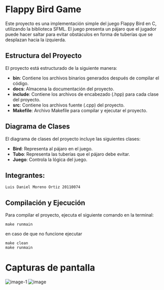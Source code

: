 
# Flappy Bird Game

Este proyecto es una implementación simple del juego Flappy Bird en C, utilizando la biblioteca SFML. El juego presenta un pájaro que el jugador puede hacer saltar para evitar obstáculos en forma de tuberías que se desplazan hacia la izquierda.

## Estructura del Proyecto

El proyecto está estructurado de la siguiente manera:

- **bin**: Contiene los archivos binarios generados después de compilar el código.
- **docs**: Almacena la documentación del proyecto.
- **include**: Contiene los archivos de encabezado (.hpp) para cada clase del proyecto.
- **src**: Contiene los archivos fuente (.cpp) del proyecto.
- **Makefile**: Archivo Makefile para compilar y ejecutar el proyecto.

## Diagrama de Clases

El diagrama de clases del proyecto incluye las siguientes clases:

- **Bird**: Representa al pájaro en el juego.
- **Tubo**: Representa las tuberías que el pájaro debe evitar.
- **Juego**: Controla la lógica del juego.

## Integrantes:

    Luis Daniel Moreno Ortiz 20110074
   

## Compilación y Ejecución

Para compilar el proyecto, ejecuta el siguiente comando en la terminal:

    make runmain

en caso de que no funcione ejecutar

    make clean 
    make runmain


# Capturas de pantalla 
![image-1](https://github.com/user-attachments/assets/905812df-5de6-417c-a725-869d79144b0a)
![image](https://github.com/user-attachments/assets/e8abe056-bf30-4752-9654-99f1f9048909)
